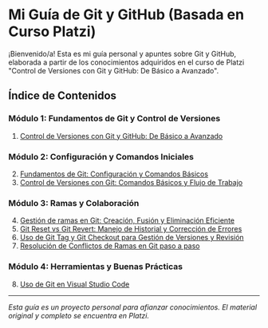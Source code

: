 # Mi Guía de Git y GitHub (Basada en Curso Platzi)

¡Bienvenido/a! Esta es mi guía personal y apuntes sobre Git y GitHub, elaborada a partir de los conocimientos adquiridos en el curso de Platzi "Control de Versiones con Git y GitHub: De Básico a Avanzado".

## Índice de Contenidos

### Módulo 1: Fundamentos de Git y Control de Versiones
1.  [Control de Versiones con Git y GitHub: De Básico a Avanzado](./01-fundamentos-control-versiones/01-control-versiones-git-github.md)

### Módulo 2: Configuración y Comandos Iniciales
2.  [Fundamentos de Git: Configuración y Comandos Básicos](./02-fundamentos-git-configuracion-comandos-basicos/01-configuracion-comandos-basicos.md)
3.  [Control de Versiones con Git: Comandos Básicos y Flujo de Trabajo](./03-control-versiones-comandos-flujo-trabajo/01-comandos-basicos-flujo-trabajo.md)

### Módulo 3: Ramas y Colaboración
4.  [Gestión de ramas en Git: Creación, Fusión y Eliminación Eficiente](./04-gestion-ramas/01-creacion-fusion-eliminacion.md)
5.  [Git Reset vs Git Revert: Manejo de Historial y Corrección de Errores](./05-manejo-historial-correccion-errores/01-git-reset-vs-git-revert.md)
6.  [Uso de Git Tag y Git Checkout para Gestión de Versiones y Revisión](./06-gestion-versiones-revision/01-git-tag-git-checkout.md)
7.  [Resolución de Conflictos de Ramas en Git paso a paso](./07-resolucion-conflictos-ramas/01-resolucion-conflictos-paso-a-paso.md)

### Módulo 4: Herramientas y Buenas Prácticas
8.  [Uso de Git en Visual Studio Code](./08-git-en-vscode/01-uso-git-vscode.md)

---
*Esta guía es un proyecto personal para afianzar conocimientos. El material original y completo se encuentra en Platzi.*